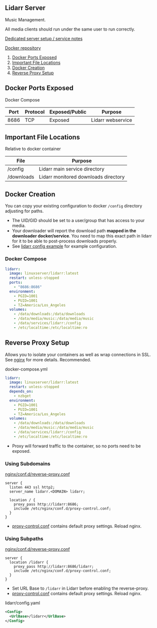 Lidarr Server
-------------
Music Management.

All media clients should run under the same user to run correctly.

[Dedicated server setup / service notes](lidarr-dedicated.md)

[Docker repository][1]

1. [Docker Ports Exposed](#docker-ports-exposed)
1. [Important File Locations](#important-file-locations)
1. [Docker Creation](#docker-creation)
1. [Reverse Proxy Setup](#reverse-proxy-setup)

Docker Ports Exposed
--------------------
Docker Compose

| Port | Protocol | Exposed/Public | Purpose           |
|------|----------|----------------|-------------------|
| 8686 | TCP      | Exposed        | Lidarr webservice |

Important File Locations
------------------------
Relative to docker container

| File       | Purpose                              |
|------------|--------------------------------------|
| /config    | Lidarr main service directory        |
| /downloads | Lidarr monitored downloads directory |

Docker Creation
---------------
You can copy your existing configuration to docker `/config` directory
adjusting for paths.

* The UID/GID should be set to a user/group that has access to your media.
* Your downloader will report the download path **mapped in the downloader
  docker/service**. You need to map this exact path in lidarr for it to be able
  to post-process downloads properly.
* See [lidarr config example](lidarr.config.md) for example configuration.

### Docker Compose
```yaml
lidarr:
  image: linuxserver/lidarr:latest
  restart: unless-stopped
  ports:
    - "8686:8686"
  environment:
    - PGID=1001
    - PUID=1001
    - TZ=America/Los_Angeles
  volumes:
    - /data/downloads:/data/downloads
    - /data/media/music:/data/media/music
    - /data/services/lidarr:/config
    - /etc/localtime:/etc/localtime:ro
```

Reverse Proxy Setup
-------------------
Allows you to isolate your containers as well as wrap connections in SSL. See
[nginx][ref2] for more details. Recommended.

docker-compose.yml
```yaml
lidarr:
  image: linuxserver/lidarr:latest
  restart: unless-stopped
  depends_on:
    - nzbget
  environment:
    - PGID=1001
    - PUID=1001
    - TZ=America/Los_Angeles
  volumes:
    - /data/downloads:/data/downloads
    - /data/media/music:/data/media/music
    - /data/services/lidarr:/config
    - /etc/localtime:/etc/localtime:ro
```
* Proxy will forward traffic to the container, so no ports need to be exposed.

### Using Subdomains
[nginx/conf.d/reverse-proxy.conf][2]
```nginx
server {
  listen 443 ssl http2;
  server_name lidarr.<DOMAIN> lidarr;

  location / {
    proxy_pass http://lidarr:8686;
    include /etc/nginx/conf.d/proxy-control.conf;
  }
}
```
* [proxy-control.conf][ref1] contains default proxy settings. Reload nginx.

### Using Subpaths
[nginx/conf.d/reverse-proxy.conf][2]
```nginx
server {
  location /lidarr {
    proxy_pass http://lidarr:8686/lidarr;
    include /etc/nginx/conf.d/proxy-control.conf;
  }
}
```
* Set URL Base to `/lidarr` in Lidarr before enabling the reverse-proxy.
* [proxy-control.conf][ref1] contains default proxy settings. Reload nginx.

lidarr/config.yaml
```xml
<Config>
  <UrlBase>/lidarr</UrlBase>
</Config>
```

[1]: https://hub.docker.com/r/linuxserver/lidarr/
[2]: https://gist.github.com/IronicBadger/362c408d1f2c27a0503cb9252b508140#file-bash_aliases

[ref1]: ../nginx/proxy-control.conf
[ref2]: ../nginx/README.md